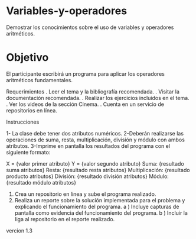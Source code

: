 # Variables-y-operadores
Demostrar los conocimientos sobre el uso de variables y operadores aritméticos.


# Objetivo 
El participante escribirá un programa para aplicar los operadores aritméticos fundamentales.

Requerimientos 
. Leer el tema y la bibliografía recomendada. 
. Visitar la documentación recomendada. 
. Realizar los ejercicios incluidos en el tema. 
. Ver los videos de la sección Cinema. 
. Cuenta en un servicio de repositorios en línea.

Instrucciones

1- La clase debe tener dos atributos numéricos.
2-Deberán realizarse las operaciones de suma, resta, multiplicación, división y módulo con ambos atributos.
3-Imprime en pantalla los resultados del programa con el siguiente formato:

   X = {valor primer atributo} 
   Y = {valor segundo atributo} 
   Suma: {resultado suma atributos} 
   Resta: {resultado resta atributos} 
   Multiplicación: {resultado producto atributos} 
   División: {resultado división atributos} 
   Módulo: {resultado módulo atributos}

1. Crea un repositorio en línea y sube el programa realizado. 
2. Realiza un reporte sobre la solución implementada para el problema y explicando el funcionamiento del programa. 
  a ) Incluye capturas de pantalla como evidencia del funcionamiento del programa.
  b ) Incluir la liga al repositorio en el reporte realizado.

vercion 1.3
